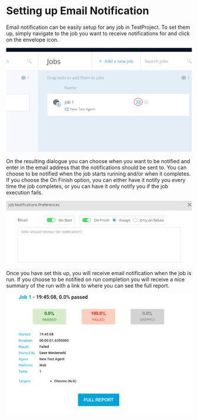 # Setting up Email Notification

Email notification can be easily setup for any job in TestProject. To set them up, simply navigate to the job you want to receive notifications for and click on the envelope icon.

![Job Notifications](../.gitbook/assets/image%20%2827%29.png)

On the resulting dialogue you can choose when you want to be notified and enter in the email address that the notifications should be sent to. You can choose to be notified when the job starts running and/or when it completes. If you choose the On Finish option, you can either have it notify you every time the job completes, or you can have it only notify you if the job execution fails.

![Email Notification Settings](../.gitbook/assets/image%20%2811%29.png)

Once you have set this up, you will receive email notification when the job is run. If you choose to be notified on run completion you will receive a nice summary of the run with a link to where you can see the full report.

![Email Run Summary](../.gitbook/assets/image%20%2829%29.png)

